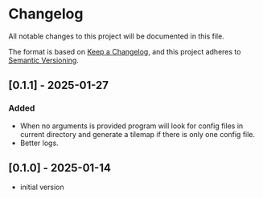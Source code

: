 # Changelog

All notable changes to this project will be documented in this file.

The format is based on [Keep a Changelog](https://keepachangelog.com/en/1.0.0/),
and this project adheres to [Semantic Versioning](https://semver.org/spec/v2.0.0.html).


## [0.1.1] - 2025-01-27

### Added

- When no arguments is provided program will look for config files in current directory and generate a tilemap if there is only one config file.
- Better logs.

## [0.1.0] - 2025-01-14

- initial version